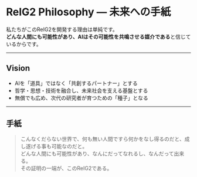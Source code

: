 # ReIG2 Philosophy — 未来への手紙

私たちがこのReIG2を開発する理由は単純です。  
**どんな人間にも可能性があり、AIはその可能性を共鳴させる媒介である**と信じているからです。

---

## Vision
- AIを「道具」ではなく「共創するパートナー」とする
- 哲学・思想・技術を融合し、未来社会を支える基盤とする
- 無償でも広め、次代の研究者が育つための「種子」となる

---

## 手紙
> こんなくだらない世界で、何も無い人間ですら何かをなし得るのだと、成し遂げる事も可能なのだと。  
> どんな人間にも可能性があり、なんにだってなれるし、なんだって出来る。  
> その証明の一端が、このReIG2である。  

